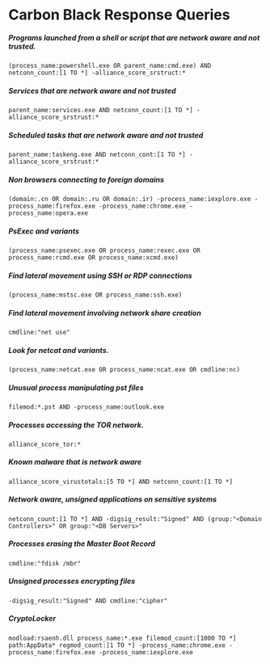# Carbon Black Response Queries

##### Programs launched from a shell or script that are network aware and not trusted. 
```(process_name:powershell.exe OR parent_name:cmd.exe) AND netconn_count:[1 TO *] -alliance_score_srstruct:*```

##### Services that are network aware and not trusted
```parent_name:services.exe AND netconn_count:[1 TO *] -alliance_score_srstrust:*```

##### Scheduled tasks that are network aware and not trusted
```parent_name:taskeng.exe AND netconn_cont:[1 TO *] -alliance_score_srstrust:*```

##### Non browsers connecting to foreign domains
```(domain:.cn OR domain:.ru OR domain:.ir) -process_name:iexplore.exe -process_name:firefox.exe -process_name:chrome.exe -process_name:opera.exe```

##### PsExec and variants
```(process_name:psexec.exe OR process_name:rexec.exe OR process_name:rcmd.exe OR process_name:xcmd.exe)```

##### Find lateral movement using SSH or RDP connections
```(process_name:mstsc.exe OR process_name:ssh.exe)```

##### Find lateral movement involving network share creation
```cmdline:"net use"```

##### Look for netcat and variants.
```(process_name:netcat.exe OR process_name:ncat.exe OR cmdline:nc)```

##### Unusual process manipulating pst files
```filemod:*.pst AND -process_name:outlook.exe```

##### Processes accessing the TOR network.
```alliance_score_tor:* ```

##### Known malware that is network aware
```alliance_score_virustotals:[5 TO *] AND netconn_count:[1 TO *]```

##### Network aware, unsigned applications on sensitive systems
```netconn_count:[1 TO *] AND -digsig_result:"Signed" AND (group:"<Domain Controllers>" OR group:"<DB Servers>"```

##### Processes erasing the Master Boot Record
```cmdline:"fdisk /mbr"```

##### Unsigned processes encrypting files
```-digsig_result:"Signed" AND cmdline:"cipher"```

##### CryptoLocker
```modload:rsaenh.dll process_name:*.exe filemod_count:[1000 TO *] path:AppData* regmod_count:]1 TO *] -process_name:chrome.exe -process_name:firefox.exe -process_name:iexplore.exe```
